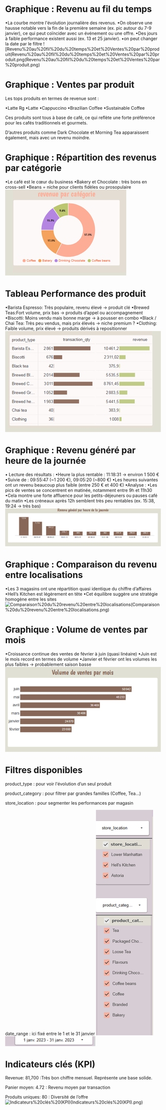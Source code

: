 # Graphique : Revenu au fil du temps


•La courbe montre l'évolution journalière des revenus.
•On observe une hausse notable vers la fin de la première semaine (ex. pic autour du 7-9 janvier), ce qui peut coïncider avec un événement ou une offre.
•Des jours à faible performance existent aussi (ex. 13 et 25 janvier).
•on peut changer la date par le filtre 
![Revenu%20au%20fil%20du%20temps%20et%20Ventes%20par%20produit(Revenu%20au%20fil%20du%20temps%20et%20Ventes%20par%20produit.png(Revenu%20au%20fil%20du%20temps%20et%20Ventes%20par%20produit.png)
# Graphique : Ventes par produit

Les tops produits en termes de revenue sont :

•Latte Rg
•Latte
•Cappuccino
•Brazilian Coffee
•Sustainable Coffee

Ces produits sont tous à base de café, ce qui reflète une forte préférence pour les cafés traditionnels et gourmets.

D’autres produits comme Dark Chocolate et Morning Tea apparaissent également, mais avec un revenu moindre.


# Graphique : Répartition des revenus par catégorie


•Le café est le cœur du business
•Bakery et Chocolate : très bons en cross-sell
•Beans = niche pour clients fidèles ou prosopulaire
![Répartition%20des%20revenus%20par%20catégorie(Répartition%20des%20revenus%20par%20catégorie.png)](Répartition%20des%20revenus%20par%20catégorie.png)

# Tableau Performance des produit


•Barista Espresso: Très populaire, revenu élevé → produit clé
•Brewed Teas:Fort volume, prix bas → produits d’appel ou accompagnement
•Biscotti: Moins vendu mais bonne marge → à pousser en combo
•Black / Chai Tea: Très peu vendus, mais prix élevés → niche premium ?
•Clothing: Faible volume, prix élevé → produits dérivés à repositionner
![Tableau%20Performance%20des%20produit(Tableau%20Performance%20des%20produit.png)](Tableau%20Performance%20des%20produit.png)
 # Graphique : Revenu généré par heure de la journée

• Lecture des résultats  :
•Heure la plus rentable : 11:18:31 → environ 1 500 €
•Suivie de : 09:55:47 (~1 200 €), 09:05:20 (~800 €)
•Les heures suivantes ont un revenu beaucoup plus faible (entre 250 € et 400 €)
•Analyse :
•Les pics de ventes se concentrent en matinée, notamment entre 9h et 11h30
•Cela montre une forte affluence pour les petits-déjeuners ou pauses café du matin
•Les créneaux après 12h semblent très peu rentables (ex. 15:38, 19:24 → très bas)
![Revenu%20généré%20par%20heure%20de%20la%20journée(Revenu%20généré%20par%20heure%20de%20la%20journée.png)](Revenu%20généré%20par%20heure%20de%20la%20journée.png)
# Graphique : Comparaison du revenu entre localisations
 
•Les 3 magasins ont une répartition quasi identique du chiffre d’affaires
•Hell’s Kitchen est légèrement en tête
•Cet équilibre suggère une stratégie homogène entre les sites
![Comparaison%20du%20revenu%20entre%20localisations(Comparaison%20du%20revenu%20entre%20localisations.png)](Comparaison%20du%20revenu%20entre%20localisations.png)

# Graphique : Volume de ventes par mois
 

•Croissance continue des ventes de février à juin (quasi linéaire)
•Juin est le mois record en termes de volume
•Janvier et février ont les volumes les plus faibles → probablement saison basse
![Volume%20de%20ventes%20par%20mois(Volume%20de%20ventes%20par%20mois.png)](Volume%20de%20ventes%20par%20mois.png)
# Filtres disponibles

product_type : pour voir l'évolution d’un seul produit

product_category : pour filtrer par grandes familles (Coffee, Tea…)

store_location : pour segmenter les performances par magasin

date_range : ici fixé entre le 1 et le 31 janvier
![Filtres%20disponibles(Filtres%20disponibles.png)](Filtres%20disponibles.png)
![Filtres%20disponibles2(Filtres%20disponibles2.png)](Filtres%20disponibles2.png)
# Indicateurs clés (KPI)

Revenue: 81,700 :Très bon chiffre mensuel. Représente une base solide.

Panier moyen: 4.72 : Revenu moyen par transaction

Produits uniques: 80 : Diversité de l’offre 
![Indicateurs%20clés%20(KPI)(Indicateurs%20clés%20(KPI).png)](Indicateurs%20clés%20(KPI).png)
